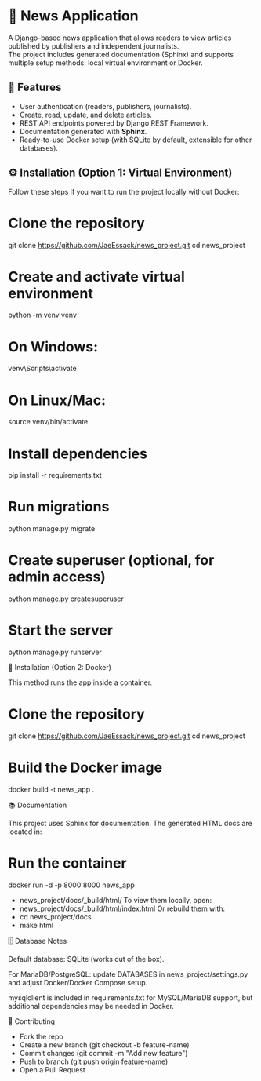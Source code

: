 # 📰 News Application

A Django-based news application that allows readers to view articles published by publishers and independent journalists.  
The project includes generated documentation (Sphinx) and supports multiple setup methods: local virtual environment or Docker.


## 📖 Features
- User authentication (readers, publishers, journalists).
- Create, read, update, and delete articles.
- REST API endpoints powered by Django REST Framework.
- Documentation generated with **Sphinx**.
- Ready-to-use Docker setup (with SQLite by default, extensible for other databases).


## ⚙️ Installation (Option 1: Virtual Environment)

Follow these steps if you want to run the project locally without Docker:

# Clone the repository
git clone https://github.com/JaeEssack/news_project.git
cd news_project

# Create and activate virtual environment
python -m venv venv
# On Windows:
venv\Scripts\activate
# On Linux/Mac:
source venv/bin/activate

# Install dependencies
pip install -r requirements.txt

# Run migrations
python manage.py migrate

# Create superuser (optional, for admin access)
python manage.py createsuperuser

# Start the server
python manage.py runserver

🐳 Installation (Option 2: Docker)

This method runs the app inside a container.

# Clone the repository
git clone https://github.com/JaeEssack/news_project.git
cd news_project

# Build the Docker image
docker build -t news_app .


📚 Documentation

This project uses Sphinx for documentation.
The generated HTML docs are located in:
# Run the container
docker run -d -p 8000:8000 news_app

  - news_project/docs/_build/html/
To view them locally, open:
  - news_project/docs/_build/html/index.html
Or rebuild them with:
  - cd news_project/docs
  - make html


🗄️ Database Notes

Default database: SQLite (works out of the box).

For MariaDB/PostgreSQL: update DATABASES in news_project/settings.py and adjust Docker/Docker Compose setup.

mysqlclient is included in requirements.txt for MySQL/MariaDB support, but additional dependencies may be needed in Docker.


🤝 Contributing

- Fork the repo
- Create a new branch (git checkout -b feature-name)
- Commit changes (git commit -m "Add new feature")
- Push to branch (git push origin feature-name)
- Open a Pull Request
